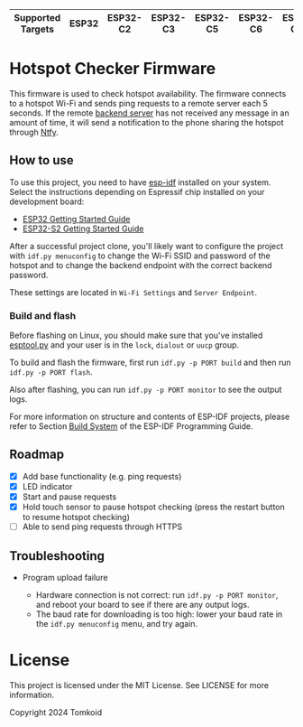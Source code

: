 | Supported Targets | ESP32 | ESP32-C2 | ESP32-C3 | ESP32-C5 | ESP32-C6 | ESP32-C61 | ESP32-H2 | ESP32-P4 | ESP32-S2 | ESP32-S3 | Linux |
| ----------------- | ----- | -------- | -------- | -------- | -------- | --------- | -------- | -------- | -------- | -------- | ----- |

# Hotspot Checker Firmware

This firmware is used to check hotspot availability. The firmware connects to a hotspot Wi-Fi and sends ping requests to a remote server each 5 seconds. If the remote [backend server](https://codeberg.org/tomkoid/hotspot-checker-backend) has not received any message in an amount of time, it will send a notification to the phone sharing the hotspot through [Ntfy](https://ntfy.sh/).

## How to use

To use this project, you need to have [esp-idf](https://github.com/espressif/esp-idf) installed on your system.
Select the instructions depending on Espressif chip installed on your development board:

- [ESP32 Getting Started Guide](https://docs.espressif.com/projects/esp-idf/en/stable/get-started/index.html)
- [ESP32-S2 Getting Started Guide](https://docs.espressif.com/projects/esp-idf/en/latest/esp32s2/get-started/index.html)

After a successful project clone, you'll likely want to configure the project with `idf.py menuconfig` to change the Wi-Fi SSID and password of the hotspot and to change the backend endpoint with the correct backend password.

These settings are located in `Wi-Fi Settings` and `Server Endpoint`.

### Build and flash

Before flashing on Linux, you should make sure that you've installed [esptool.py](https://github.com/espressif/esptool) and your user is in the `lock`, `dialout` or `uucp` group.

To build and flash the firmware, first run `idf.py -p PORT build` and then run `idf.py -p PORT flash`.

Also after flashing, you can run `idf.py -p PORT monitor` to see the output logs.

For more information on structure and contents of ESP-IDF projects, please refer to Section [Build System](https://docs.espressif.com/projects/esp-idf/en/latest/esp32/api-guides/build-system.html) of the ESP-IDF Programming Guide.

## Roadmap

- [x] Add base functionality (e.g. ping requests)
- [x] LED indicator
- [x] Start and pause requests
- [x] Hold touch sensor to pause hotspot checking (press the restart button to resume hotspot checking)
- [ ] Able to send ping requests through HTTPS

## Troubleshooting

* Program upload failure

    * Hardware connection is not correct: run `idf.py -p PORT monitor`, and reboot your board to see if there are any output logs.
    * The baud rate for downloading is too high: lower your baud rate in the `idf.py menuconfig` menu, and try again.

# License

This project is licensed under the MIT License. See LICENSE for more information.

Copyright 2024 Tomkoid
